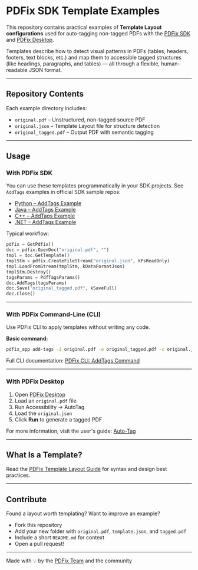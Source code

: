 # PDFix SDK Template Examples

This repository contains practical examples of **Template Layout configurations** used for auto-tagging non-tagged PDFs with the [PDFix SDK](https://pdfix.net/products/pdfix-sdk/) and [PDFix Desktop](https://pdfix.net/products/pdfix-desktop-pro/).

Templates describe how to detect visual patterns in PDFs (tables, headers, footers, text blocks, etc.) and map them to accessible tagged structures (like headings, paragraphs, and tables) — all through a flexible, human-readable JSON format.

---

## Repository Contents

Each example directory includes:

- `original.pdf` – Unstructured, non-tagged source PDF
- `original.json` – Template Layout file for structure detection
- `original_tagged.pdf` – Output PDF with semantic tagging

---

## Usage

### With PDFix SDK

You can use these templates programmatically in your SDK projects. See `AddTags` examples in official SDK sample repos:

- [Python – AddTags Example](https://github.com/pdfix/pdfix_sdk_example_python/blob/master/src/AddTags.py)
- [Java – AddTags Example](https://github.com/pdfix/pdfix_sdk_example_java/blob/master/src/main/java/net/pdfix/samples/AddTags.java)
- [C++ – AddTags Example](https://github.com/pdfix/pdfix_sdk_example_cpp/blob/master/src/AddTags.cpp)
- [.NET – AddTags Example](https://github.com/pdfix/pdfix_sdk_example_dotnet/blob/master/src/AddTags.cs)

Typical workflow:
```python
pdfix = GetPdfix()
doc = pdfix.OpenDoc("original.pdf", "")
tmpl = doc.GetTemplate()
tmplStm = pdfix.CreateFileStream("original.json", kPsReadOnly)
tmpl.LoadFromStream(tmplStm, kDataFormatJson)
tmplStm.Destroy()
tagsParams = PdfTagsParams()
doc.AddTags(tagsParams)
doc.Save("original_tagged.pdf", kSaveFull)
doc.Close()
````

---

### With PDFix Command-Line (CLI)

Use PDFix CLI to apply templates without writing any code.

**Basic command:**

```bash
pdfix_app add-tags -i original.pdf -o original_tagged.pdf -c original.json
```

Full CLI documentation:
[PDFix CLI: AddTags Command](https://pdfix.net/support/pdfix-command-line/#add-tags)

---

### With PDFix Desktop

1. Open [PDFix Desktop](https://pdfix.net/pdfix-desktop/)
2. Load an `original.pdf` file
3. Run Accessibility -> AutoTag
4. Load the `original.json`
7. Click **Run** to generate a tagged PDF

For more information, visit the user's guide:
[Auto-Tag](https://pdfix.net/user-guide-workflow-for-creating-an-accessible-pdf/?ref=ref-auto-tag#Auto-tag)

---

## What Is a Template?

Read the [PDFix Template Layout Guide](https://pdfix.net/user-guide-template/) for syntax and design best practices.

---

## Contribute

Found a layout worth templating? Want to improve an example?

* Fork this repository
* Add your new folder with `original.pdf`, `template.json`, and `tagged.pdf`
* Include a short `README.md` for context
* Open a pull request!

---

Made with 💡 by the [PDFix Team](https://pdfix.net) and the community
